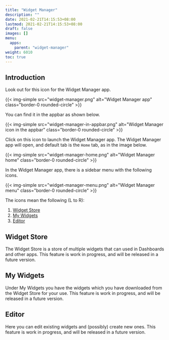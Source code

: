 ```yaml
---
title: "Widget Manager"
description: ""
date: 2021-02-21T14:15:53+08:00
lastmod: 2021-02-21T14:15:53+08:00
draft: false
images: []
menu:
  apps:
    parent: "widget-manager"
weight: 6010
toc: true
---
```


## Introduction

Look out for this icon for the Widget Manager app.

{{< img-simple src="widget-manager.png" alt="Widget Manager app" class="border-0 rounded-circle" >}}

You can find it in the appbar as shown below.

{{< img-simple src="widget-manager-in-appbar.png" alt="Widget Manager icon in the appbar" class="border-0 rounded-circle" >}}

Click on this icon to launch the Widget Manager app. The Widget Manager app will open, and default tab is the `Home` tab, as in the image below.

{{< img-simple src="widget-manager-home.png" alt="Widget Manager home" class="border-0 rounded-circle" >}}

In the Widget Manager app, there is a sidebar menu with the following icons.

{{< img-simple src="widget-manager-menu.png" alt="Widget Manager menu" class="border-0 rounded-circle" >}}

The icons mean the following (L to R):

1. [Widget Store](#widget-store)
2. [My Widgets](#my-widgets)
3. [Editor](#editor)

## Widget Store

The Widget Store is a store of multiple widgets that can used in Dashboards and other apps. This feature is work in progress, and will be released in a future version.

## My Widgets

Under My Widgets you have the widgets which you have downloaded from the Widget Store for your use. This feature is work in progress, and will be released in a future version.

## Editor

Here you can edit existing widgets and (possibly) create new ones. This feature is work in progress, and will be released in a future version.
